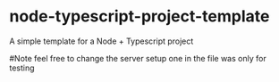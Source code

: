 # node-typescript-project-template
A simple template for a Node + Typescript project

#Note
feel free to change the server setup
one in the file was only for testing 
